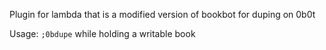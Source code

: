 Plugin for lambda that is a modified version of bookbot for duping on 0b0t

Usage: `;0bdupe` while holding a writable book
